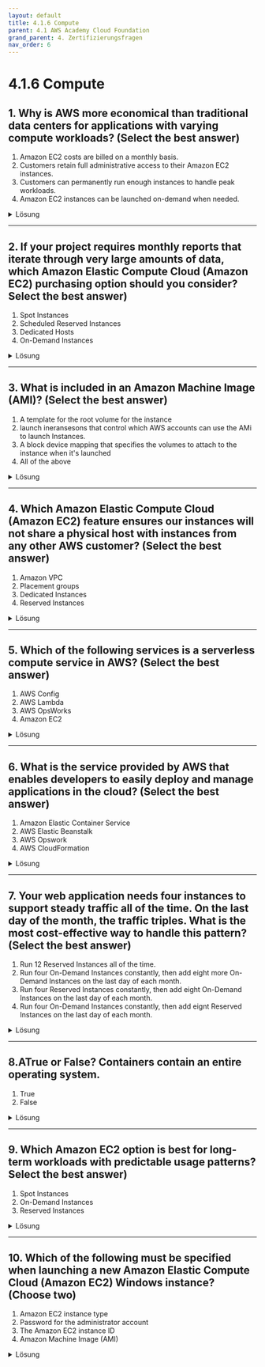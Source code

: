 ```yaml
---
layout: default
title: 4.1.6 Compute
parent: 4.1 AWS Academy Cloud Foundation
grand_parent: 4. Zertifizierungsfragen 
nav_order: 6
--- 
```


# 4.1.6 Compute

## 1. Why is AWS more economical than traditional data centers for applications with varying compute workloads? (Select the best answer)

1. Amazon EC2 costs are billed on a monthly basis.
2. Customers retain full administrative access to their Amazon EC2 instances.
3. Customers can permanently run enough instances to handle peak workloads.
4. Amazon EC2 instances can be launched on-demand when needed.

<details>
  <summary>Lösung</summary>
  <b>Amazon EC2 instances can be launched on-demand when needed.</b>
</details>

---

## 2. If your project requires monthly reports that iterate through very large amounts of data, which Amazon Elastic Compute Cloud (Amazon EC2) purchasing option should you consider? Select the best answer)

1. Spot Instances
2. Scheduled Reserved Instances
3. Dedicated Hosts
4. On-Demand Instances

<details>
  <summary>Lösung</summary>
  <b>Scheduled Reserved Instances</b>
</details>

---

## 3. What is included in an Amazon Machine Image (AMI)? (Select the best answer)

1. A template for the root volume for the instance
2. launch ineransesons that control which AWS accounts can use the AMi to launch Instances.
3. A block device mapping that specifies the volumes to attach to the instance when it's launched
4. All of the above

<details>
  <summary>Lösung</summary>
  <b>All of the above</b>
</details>

---

## 4. Which Amazon Elastic Compute Cloud (Amazon EC2) feature ensures our instances will not share a physical host with instances from any other AWS customer? (Select the best answer)

1. Amazon VPC
2. Placement groups
3. Dedicated Instances
4. Reserved Instances

<details>
  <summary>Lösung</summary>
  <b>Dedicated Instances</b>
</details>

---

## 5. Which of the following services is a serverless compute service in AWS? (Select the best answer)

1. AWS Config
2. AWS Lambda
3. AWS OpsWorks
4. Amazon EC2

<details>
  <summary>Lösung</summary>
  <b>AWS Lambda</b>
</details>

---

## 6. What is the service provided by AWS that enables developers to easily deploy and manage applications in the cloud? (Select the best answer)

1. Amazon Elastic Container Service
2. AWS Elastic Beanstalk
3. AWS Opswork
4. AWS CloudFormation

<details>
  <summary>Lösung</summary>
  <b>AWS Elastic Beanstalk</b>
</details>

---

## 7. Your web application needs four instances to support steady traffic all of the time. On the last day of the month, the traffic triples. What is the most cost-effective way to handle this pattern? (Select the best answer)

1. Run 12 Reserved Instances all of the time.
2. Run four On-Demand Instances constantly, then add eight more On-Demand Instances on the last day of each month.
3. Run four Reserved Instances constantly, then add eight On-Demand Instances on the last day of each month.
4. Run four On-Demand Instances constantly, then add eignt Reserved Instances on the last day of each month.

<details>
  <summary>Lösung</summary>
  <b>Run four Reserved Instances constantly, then add eight On-Demand Instances on the last day of each month.</b>
</details>

---

## 8.ATrue or False? Containers contain an entire operating system.

1. True
2. False

<details>
  <summary>Lösung</summary>
  <b>False</b>
</details>

---

## 9. Which Amazon EC2 option is best for long-term workloads with predictable usage patterns? Select the best answer)

1. Spot Instances
2. On-Demand Instances
3. Reserved Instances

<details>
  <summary>Lösung</summary>
  <b>Reserved Instances</b>
</details>

---

## 10. Which of the following must be specified when launching a new Amazon Elastic Compute Cloud (Amazon EC2) Windows instance? (Choose two)

1. Amazon EC2 instance type
2. Password for the administrator account
3. The Amazon EC2 instance ID
4. Amazon Machine Image (AMI)

<details>
  <summary>Lösung</summary>
  <b>1 & 4</b>
</details>
